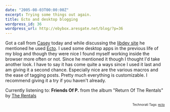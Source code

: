 ```yaml
---
date: "2005-08-03T00:00:00Z"
excerpt: Trying some things out again.
title: Ecto and desktop blogging
wordpress_id: 36
wordpress_url: http://ebybox.aresgate.net/blog/?p=36
---
```

<p>Got a call from <a href="http://www.maisonbisson.com/blog/">Casey</a> today and while discussing the <a href="http://libdev.plymouth.edu">libdev site</a> he mentioned he used <a href="http://ecto.kung-foo.tv/">Ecto</a>. I used some desktop apps in the previous life of my blog and though they were nice I found myself working inside the browser more often or not. Since he mentioned it though I thought I'd take another look. I have to say it has come quite a ways since I used it last and am giving it a second chance. Especially nice are the various macros and the ease of tagging posts. Pretty much everything is customizable. I recommend giving it a try if you haven't already.</p>

<p>Currently listening to: <strong>Friends Of P.</strong> from the album "Return Of The Rentals" by <a href="http://www.google.com/search?q=%22The Rentals%22">The Rentals</a></p>
<!-- technorati tags start --><p style="text-align:right;font-size:10px;">Technorati Tags: <a href="http://technorati.com/tag/ecto" rel="tag">ecto</a></p><!-- technorati tags end -->
